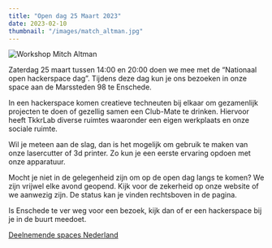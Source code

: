```yaml
---
title: "Open dag 25 Maart 2023"
date: 2023-02-10
thumbnail: "/images/match_altman.jpg"
---
```


<img alt="Workshop Mitch Altman" src="/images/match_altman.jpg" align="middle">

Zaterdag 25 maart tussen 14:00 en 20:00 doen we mee met de “Nationaal open hackerspace dag”. Tijdens deze dag kun je ons bezoeken in onze space aan de Marssteden 98 te Enschede.

In een hackerspace komen creatieve techneuten bij elkaar om gezamenlijk projecten te doen of gezellig samen een Club-Mate te drinken. Hiervoor heeft TkkrLab diverse ruimtes waaronder een eigen werkplaats en onze sociale ruimte.

Wil je meteen aan de slag, dan is het mogelijk om gebruik te maken van onze lasercutter of 3d printer. Zo kun je een eerste ervaring opdoen met onze apparatuur.

Mocht je niet in de gelegenheid zijn om op de open dag langs te komen? We zijn vrijwel elke avond geopend. Kijk voor de zekerheid op onze website of we aanwezig zijn. De status kan je vinden rechtsboven in de pagina.

Is Enschede te ver weg voor een bezoek, kijk dan of er een hackerspace bij je in de buurt meedoet.

[Deelnemende spaces Nederland](https://hackerspaces.nl/open-dag/)